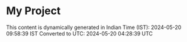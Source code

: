 # My Project

This content is dynamically generated in Indian Time (IST): 2024-05-20 09:58:39 IST
Converted to UTC: 2024-05-20 04:28:39 UTC

